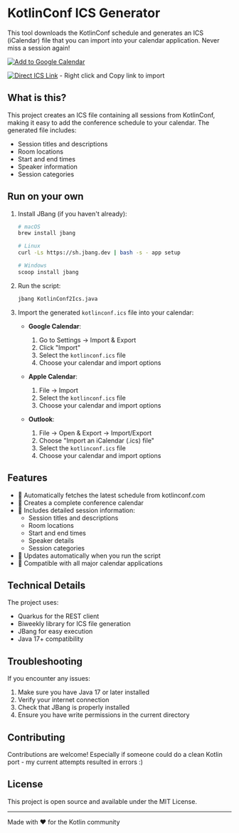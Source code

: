 # KotlinConf ICS Generator

This tool downloads the KotlinConf schedule and generates an ICS (iCalendar) file that you can import into your calendar application. Never miss a session again!


[![Add to Google Calendar](https://img.shields.io/badge/Add%20to-Google%20Calendar-4285F4?logo=google-calendar&logoColor=white)](https://calendar.google.com/calendar/u/0/r?cid=webcal://raw.githubusercontent.com/maxandersen/kotlinconfics/refs/heads/main/kotlinconf.ics)

[![Direct ICS Link](https://img.shields.io/badge/Direct-ICS%20Link-4285F4?logo=ical&logoColor=white)](https://raw.githubusercontent.com/maxandersen/kotlinconfics/refs/heads/main/kotlinconf.ics) - Right click and Copy link to import

## What is this?

This project creates an ICS file containing all sessions from KotlinConf, making it easy to add the conference schedule to your calendar. The generated file includes:
- Session titles and descriptions
- Room locations
- Start and end times
- Speaker information
- Session categories

## Run on your own

1. Install JBang (if you haven't already):
   ```bash
   # macOS
   brew install jbang
   
   # Linux
   curl -Ls https://sh.jbang.dev | bash -s - app setup
   
   # Windows
   scoop install jbang
   ```

2. Run the script:
   ```bash
   jbang KotlinConf2Ics.java
   ```




3. Import the generated `kotlinconf.ics` file into your calendar:
   - **Google Calendar**: 
     1. Go to Settings → Import & Export
     2. Click "Import"
     3. Select the `kotlinconf.ics` file
     4. Choose your calendar and import options
   
   - **Apple Calendar**:
     1. File → Import
     2. Select the `kotlinconf.ics` file
     3. Choose your calendar and import options
   
   - **Outlook**:
     1. File → Open & Export → Import/Export
     2. Choose "Import an iCalendar (.ics) file"
     3. Select the `kotlinconf.ics` file
     4. Choose your calendar and import options

## Features

- 🚀 Automatically fetches the latest schedule from kotlinconf.com
- 📅 Creates a complete conference calendar
- 📝 Includes detailed session information:
  - Session titles and descriptions
  - Room locations
  - Start and end times
  - Speaker details
  - Session categories
- 🔄 Updates automatically when you run the script
- 📱 Compatible with all major calendar applications

## Technical Details

The project uses:
- Quarkus for the REST client
- Biweekly library for ICS file generation
- JBang for easy execution
- Java 17+ compatibility

## Troubleshooting

If you encounter any issues:
1. Make sure you have Java 17 or later installed
2. Verify your internet connection
3. Check that JBang is properly installed
4. Ensure you have write permissions in the current directory

## Contributing

Contributions are welcome! Especially if someone
could do a clean Kotlin port - my current attempts resulted in errors :)

## License

This project is open source and available under the MIT License.

---

Made with ❤️ for the Kotlin community